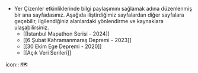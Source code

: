 - Yer Çizenler etkinliklerinde bilgi paylaşımını sağlamak adına düzenlenmiş bir ana sayfadasınız. Aşağıda iliştirdiğimiz sayfalardan diğer sayfalara geçebilir, ilgilendiğiniz alanlardaki yönlendirme ve kaynaklara ulaşabilirsiniz.
	- [[İstanbul Mapathon Serisi - 2024]]
	- [[6 Şubat Kahramanmaraş Depremi - 2023]]
	- [[30 Ekim Ege Depremi - 2020]]
	- [[Açık Veri Serileri]]

icon:: 🗺️